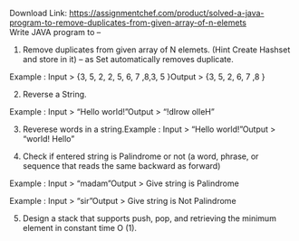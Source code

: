 Download Link: https://assignmentchef.com/product/solved-a-java-program-to-remove-duplicates-from-given-array-of-n-elemets
<br>
Write JAVA program to –

1. Remove duplicates from given array of N elemets. (Hint Create Hashset and store in it) – as Set automatically removes duplicate.

Example : Input &gt;    {3, 5, 2, 2, 5, 6, 7 ,8,3, 5 }Output &gt; {3, 5, 2, 6, 7 ,8 }

2. Reverse a String.

Example : Input &gt;    “Hello world!”Output &gt; “!dlrow olleH”

3. Reverese words in a string.Example : Input &gt;    “Hello world!”Output &gt;   “world! Hello”

4. Check if entered string is Palindrome or not  (a word, phrase, or sequence that reads the same backward as forward)

Example : Input &gt;    “madam”Output &gt;   Give string is Palindrome

Example : Input &gt;    “sir”Output &gt;   Give string is Not Palindrome

5. Design a stack that supports push, pop, and retrieving the minimum element in constant time O (1).
